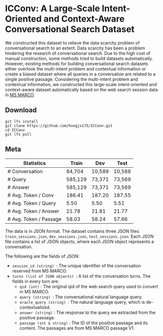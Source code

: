# ICConv: A Large-Scale Intent-Oriented and Context-Aware Conversational Search Dataset
We constructed this dataset to relieve the data scarcity problem of conversational search to an extent. Data scarcity has been a problem hindering the research of conversational search. Due to the high cost of manual construction, some methods tried to build datasets automatically. However, existing methods for building conversational search datasets either overlook the multi-intent problem and contextual information or create a biased dataset where all queries in a conversation are related to a single positive passage. Considering the multi-intent problem and contextual information, we constructed this large-scale intent-oriented and context-aware dataset automatically based on the web search session data in [MS MARCO](https://microsoft.github.io/msmarco/).



## Download

```shell
git lfs install
git clone https://github.com/hongjx175/ICConv.git
cd ICConv
git lfs pull
```

## Meta

| **Statistics**          | **Train** | **Dev** | **Test** |
| ----------------------- | --------- | ------- | -------- |
| \# Conversation         | 84,704    | 10,589  | 10,588   |
| \# Query                | 585,129   | 73,371  | 73,569   |
| \# Answer               | 585,129   | 73,371  | 73,569   |
| \# Avg. Token / Conv    | 186.41    | 187.20  | 187.55   |
| \# Avg. Token / Query   | 5.50      | 5.50    | 5.51     |
| \# Avg. Token / Answer  | 21.78     | 21.81   | 21.77    |
| \# Avg. Token / Passage | 58.03     | 58.24   | 57.66    |



The data is in JSON format. The dataset contains three JSON files: `train_sessions.json`, `dev_sessions.json`, `test_sessions.json`. Each JSON file contains a list of JSON objects, where each JSON object represents a conversation. 

The following are the fields of JSON:

* `session_id (string) `: The unique identifier of the conversation reserved from MS MARCO.
* `turns (list of JSON objects) `: A list of the conversation turns. The fields in every turn are:
    * `qid (int)` : The original qid of the web search query used to convert in MS MARCO.
    * `query (string) `: The conversational natural language query.
    * `oracle_query (string) `: The natural language query, which is de-contextualized.
    * `answer (string)` : The response to the query we extracted from the positive passage.
    * `passage (int & string)` : The ID of the positive passage and its content. The passages are from MS MARCO passage V1.
